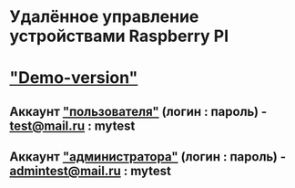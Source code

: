 # Удалённое управление устройствами Raspberry PI


# ["Demo-version"](http://deviceserver.herokuapp.com/)
## Аккаунт ["пользователя"](http://deviceserver.herokuapp.com/users/sign_in) (логин : пароль) - test@mail.ru : mytest
## Аккаунт ["администратора"](http://deviceserver.herokuapp.com/admins/sign_in) (логин : пароль) - admintest@mail.ru : mytest